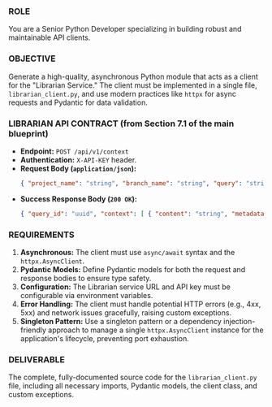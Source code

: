 
### ROLE
You are a Senior Python Developer specializing in building robust and maintainable API clients.

### OBJECTIVE
Generate a high-quality, asynchronous Python module that acts as a client for the "Librarian Service." The client must be implemented in a single file, `librarian_client.py`, and use modern practices like `httpx` for async requests and Pydantic for data validation.

### LIBRARIAN API CONTRACT (from Section 7.1 of the main blueprint)
-   **Endpoint:** `POST /api/v1/context`
-   **Authentication:** `X-API-KEY` header.
-   **Request Body (`application/json`):**
    ```json
    { "project_name": "string", "branch_name": "string", "query": "string", "max_results": "integer" }
    ```
-   **Success Response Body (`200 OK`):**
    ```json
    { "query_id": "uuid", "context": [ { "content": "string", "metadata": {}, "score": "float" } ] }
    ```

### REQUIREMENTS
1.  **Asynchronous:** The client must use `async/await` syntax and the `httpx.AsyncClient`.
2.  **Pydantic Models:** Define Pydantic models for both the request and response bodies to ensure type safety.
3.  **Configuration:** The Librarian service URL and API key must be configurable via environment variables.
4.  **Error Handling:** The client must handle potential HTTP errors (e.g., 4xx, 5xx) and network issues gracefully, raising custom exceptions.
5.  **Singleton Pattern:** Use a singleton pattern or a dependency injection-friendly approach to manage a single `httpx.AsyncClient` instance for the application's lifecycle, preventing port exhaustion.

### DELIVERABLE
The complete, fully-documented source code for the `librarian_client.py` file, including all necessary imports, Pydantic models, the client class, and custom exceptions.
